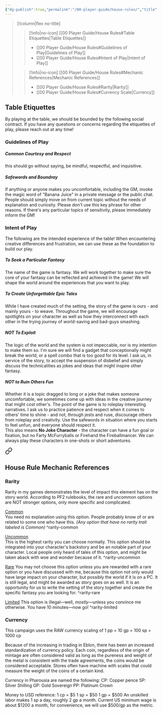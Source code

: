 ```yaml
---
{"dg-publish":true,"permalink":"/00-player-guide/house-rules/","title":"House Rules","pinned":true,"contentClasses":"embed-clean","tags":["Primer"],"noteIcon":""}
---
```


>[!column|flex no-title] 
>> [!info|no-icon] [[00 Player Guide/House Rules#Table Etiquettes\|Table Etiquettes]]
>> - [[00 Player Guide/House Rules#Guidelines of Play\|Guidelines of Play]]
>> - [[00 Player Guide/House Rules#Intent of Play\|Intent of Play]]
>
>> [!info|no-icon] [[00 Player Guide/House Rules#Mechanic References\|Mechanic References]]
>> - [[00 Player Guide/House Rules#Rarity\|Rarity]]
>> - [[00 Player Guide/House Rules#Currency Scale\|Currency]]

## Table Etiquettes
By playing at the table, we should be bounded by the following social contract. If you have any questions or concerns regarding the etiquettes of play, please reach out at any time! 

### Guidelines of Play 
##### Common Courtesy and Respect
this should go without saying, be mindful, respectful, and inquisitive. 

##### Safewords and Boundray
If anything or anyone makes you uncomfortable, including the GM, invoke the magic word of "Banana Juice" in a private message or the public chat. People should simply move on from current topic without the needs of explanation and curiosity. Please don't use this key phrase for other reasons. 
If there's any particular topics of sensitivity, please immediately inform the GM!

### Intent of Play
The following are the intended experience of the table! When encountering creative differences and frustration, we can use these as the foundation to build our play.  
##### To Seek a Particular Fantasy
The name of the game is fantasy. We will work together to make sure the core of your fantasy can be reflected and achieved in the game! We will shape the world around the experiences that you want to play.  
##### To Create Unforgettable Epic Tales 
While I have created much of the setting, the story of the game is ours - and mainly yours - to weave. Throughout the game, we will encourage spotlights on your character as well as how they interconnect with each other in the trying journey of world-saving and bad-guys smashing. 
##### NOT To Exploit 
The logic of the world and the system is not impeccable, nor is my intention to make them so. I'm sure we will find a gadget that conceptionally might break the world, or a spell combo that is too good for its level. I ask us, in service of the story, to accept the suspension of disbelief and simply discuss the technicalities as jokes and ideas that might inspire other fantasy. 
##### NOT to Ruin Others Fun 
Whether it is a topic dragged to long or a joke that makes someone uncomfortable, we sometimes come up with ideas in the creative journey that might cost other's. 
The point of the game is to roleplay interesting narratives. I ask us to practice patience and respect when it comes to others' time to shine - and not, through jests and ruse, discourage others from roleplay and creativity. Use the safewords in situation where you starts to feel unfun, and everyone should respect it.  
This also means **No Joke Character** - the character can have a fun goal or fixation, but no Farty McFurryballs or Firehand the Fireballmancer. We can always play these characters in one-shots or short adventures.  


<div class="transclusion internal-embed is-loaded"><a class="markdown-embed-link" href="/03-rule-elements/rule-references/#house-rule-mechanic-references" aria-label="Open link"><svg xmlns="http://www.w3.org/2000/svg" width="24" height="24" viewBox="0 0 24 24" fill="none" stroke="currentColor" stroke-width="2" stroke-linecap="round" stroke-linejoin="round" class="svg-icon lucide-link"><path d="M10 13a5 5 0 0 0 7.54.54l3-3a5 5 0 0 0-7.07-7.07l-1.72 1.71"></path><path d="M14 11a5 5 0 0 0-7.54-.54l-3 3a5 5 0 0 0 7.07 7.07l1.71-1.71"></path></svg></a><div class="markdown-embed">



## House Rule Mechanic References
### Rarity
Rarity in my games demonstrates the level of impact this element has on the story world. According to PF2 rulebooks, the rare and uncommon options are NOT stronger options, only more specific and complicated.  

<span class="pf-trait pf-trait-common"><a class = "internal-link" href = "/03-rule-elements/house-rule-references/#rarity-common">Common</a></span>  
You need no explanation using this option. People probably know of or are related to some one who have this. 
*(Any option that have no rarity trait labeled is Common)* 
^rarity-common

<span class="pf-trait pf-trait-uncommon"><a class = "internal-link" href = "/03-rule-elements/house-rule-references/#rarity-uncommon">Uncommon</a></span>  
This is the highest rarity you can choose normally. This option should be integrated into your character's backstory and be an notable part of your character. Local people only heard of tales of this option, and might be taken aback with woe and wonder because of it. 
^rarity-uncommon

<span class="pf-trait pf-trait-rare"><a class = "internal-link" href = "/03-rule-elements/house-rule-references/#rarity-rare">Rare</a></span> 
You may not choose this option unless you are rewarded with a rare option or you have discussed with me, because this option not only would have large impact on your character, but possibly the world if it is on a PC. It is still legal, and might be awarded as story goes on as well. It is an opportunity for us to write the setting of the story together and create the specific fantasy you are looking for. 
^rarity-rare

<span class="pf-trait pf-trait-limited"><a class = "internal-link" href = "/03-rule-elements/house-rule-references/#rarity-limited">Limited</a></span> 
This option is illegal—well, *mostly*—unless you convince me otherwise. You have 10 minutes—now go!
^rarity-limited

### Currency
This campaign uses the RAW currency scaling of 1 pp = 10 gp = 100 sp = 1000 cp

Because of the increasing in trading in Eblon, there has been an increased standardization of currency policy. Each coin, regardless of the origin of mintage are often considered valid as long as the pureness and weight of the metal is consistent with the trade agreements, the coins would be considered acceptable. Stores often have machine with scales that could measure the weight of the coins of a certain kind. 

Currency in Pharousia are named the following:
CP: Copper pence
SP: Silver Shilling
GP: Gold Sovereign
PP: Platinum Crown

Money to USD reference: 
1 cp = $5
1 sp = $50
1 gp = $500
An unskilled labor makes 1 sp a day, roughly 2 gp a month. Current US minimum wage is about $1200 a month, for convenience, we will use $500/gp as the metric.  


</div></div>
